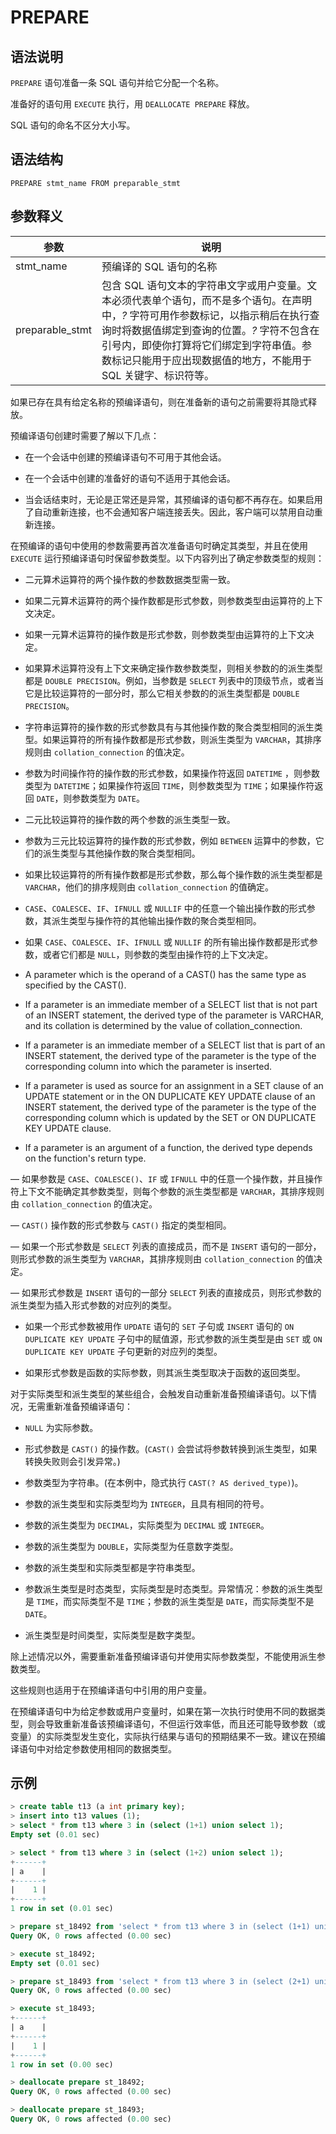 # **PREPARE**

## **语法说明**

`PREPARE` 语句准备一条 SQL 语句并给它分配一个名称。

准备好的语句用 `EXECUTE` 执行，用 `DEALLOCATE PREPARE` 释放。

SQL 语句的命名不区分大小写。

## **语法结构**

```
PREPARE stmt_name FROM preparable_stmt
```

## **参数释义**

|  参数   | 说明 |
|  ----  | ----  |
|stmt_name | 预编译的 SQL 语句的名称|
|preparable_stmt|包含 SQL 语句文本的字符串文字或用户变量。文本必须代表单个语句，而不是多个语句。在声明中，*?* 字符可用作参数标记，以指示稍后在执行查询时将数据值绑定到查询的位置。*?* 字符不包含在引号内，即使你打算将它们绑定到字符串值。参数标记只能用于应出现数据值的地方，不能用于 SQL 关键字、标识符等。|

如果已存在具有给定名称的预编译语句，则在准备新的语句之前需要将其隐式释放。

预编译语句创建时需要了解以下几点：

- 在一个会话中创建的预编译语句不可用于其他会话。

- 在一个会话中创建的准备好的语句不适用于其他会话。

- 当会话结束时，无论是正常还是异常，其预编译的语句都不再存在。如果启用了自动重新连接，也不会通知客户端连接丢失。因此，客户端可以禁用自动重新连接。

在预编译的语句中使用的参数需要再首次准备语句时确定其类型，并且在使用 `EXECUTE` 运行预编译语句时保留参数类型。以下内容列出了确定参数类型的规则：

- 二元算术运算符的两个操作数的参数数据类型需一致。

- 如果二元算术运算符的两个操作数都是形式参数，则参数类型由运算符的上下文决定。

- 如果一元算术运算符的操作数是形式参数，则参数类型由运算符的上下文决定。

- 如果算术运算符没有上下文来确定操作数参数类型，则相关参数的的派生类型都是 `DOUBLE PRECISION`。例如，当参数是 `SELECT` 列表中的顶级节点，或者当它是比较运算符的一部分时，那么它相关参数的的派生类型都是 `DOUBLE PRECISION`。

- 字符串运算符的操作数的形式参数具有与其他操作数的聚合类型相同的派生类型。如果运算符的所有操作数都是形式参数，则派生类型为 `VARCHAR`，其排序规则由 `collation_connection` 的值决定。

- 参数为时间操作符的操作数的形式参数，如果操作符返回 `DATETIME` ，则参数类型为 `DATETIME`；如果操作符返回 `TIME`，则参数类型为 `TIME`；如果操作符返回 `DATE`，则参数类型为 `DATE`。

- 二元比较运算符的操作数的两个参数的派生类型一致。

- 参数为三元比较运算符的操作数的形式参数，例如 `BETWEEN` 运算中的参数，它们的派生类型与其他操作数的聚合类型相同。

- 如果比较运算符的所有操作数都是形式参数，那么每个操作数的派生类型都是 `VARCHAR`，他们的排序规则由 `collation_connection` 的值确定。

- `CASE`、`COALESCE`、`IF`、`IFNULL` 或 `NULLIF` 中的任意一个输出操作数的形式参数，其派生类型与操作符的其他输出操作数的聚合类型相同。

- 如果 `CASE`、`COALESCE`、`IF`、`IFNULL` 或 `NULLIF` 的所有输出操作数都是形式参数，或者它们都是 `NULL`，则参数的类型由操作符的上下文决定。

- A parameter which is the operand of a CAST() has the same type as specified by the CAST().

- If a parameter is an immediate member of a SELECT list that is not part of an INSERT statement, the derived type of the parameter is VARCHAR, and its collation is determined by the value of collation_connection.

- If a parameter is an immediate member of a SELECT list that is part of an INSERT statement, the derived type of the parameter is the type of the corresponding column into which the parameter is inserted.

- If a parameter is used as source for an assignment in a SET clause of an UPDATE statement or in the ON DUPLICATE KEY UPDATE clause of an INSERT statement, the derived type of the parameter is the type of the corresponding column which is updated by the SET or ON DUPLICATE KEY UPDATE clause.

- If a parameter is an argument of a function, the derived type depends on the function's return type.

— 如果参数是 `CASE`、`COALESCE()`、`IF` 或 `IFNULL` 中的任意一个操作数，并且操作符上下文不能确定其参数类型，则每个参数的派生类型都是 `VARCHAR`，其排序规则由 `collation_connection` 的值决定。

— `CAST()` 操作数的形式参数与 `CAST()` 指定的类型相同。

— 如果一个形式参数是 `SELECT` 列表的直接成员，而不是 `INSERT` 语句的一部分，则形式参数的派生类型为 `VARCHAR`，其排序规则由 `collation_connection` 的值决定。

— 如果形式参数是 `INSERT` 语句的一部分 `SELECT` 列表的直接成员，则形式参数的派生类型为插入形式参数的对应列的类型。

- 如果一个形式参数被用作 `UPDATE` 语句的 `SET` 子句或 `INSERT` 语句的 `ON DUPLICATE KEY UPDATE` 子句中的赋值源，形式参数的派生类型是由 `SET` 或 `ON DUPLICATE KEY UPDATE` 子句更新的对应列的类型。

- 如果形式参数是函数的实际参数，则其派生类型取决于函数的返回类型。

对于实际类型和派生类型的某些组合，会触发自动重新准备预编译语句。以下情况，无需重新准备预编译语句：

- `NULL` 为实际参数。

- 形式参数是 `CAST()` 的操作数。(`CAST()` 会尝试将参数转换到派生类型，如果转换失败则会引发异常。)

- 参数类型为字符串。(在本例中，隐式执行 `CAST(? AS derived_type)`)。

- 参数的派生类型和实际类型均为 `INTEGER`，且具有相同的符号。

- 参数的派生类型为 `DECIMAL`，实际类型为 `DECIMAL` 或 `INTEGER`。

- 参数的派生类型为 `DOUBLE`，实际类型为任意数字类型。

- 参数的派生类型和实际类型都是字符串类型。

- 参数派生类型是时态类型，实际类型是时态类型。异常情况：参数的派生类型是 `TIME`，而实际类型不是 `TIME`；参数的派生类型是 `DATE`，而实际类型不是 `DATE`。

- 派生类型是时间类型，实际类型是数字类型。

除上述情况以外，需要重新准备预编译语句并使用实际参数类型，不能使用派生参数类型。

这些规则也适用于在预编译语句中引用的用户变量。

在预编译语句中为给定参数或用户变量时，如果在第一次执行时使用不同的数据类型，则会导致重新准备该预编译语句，不但运行效率低，而且还可能导致参数（或变量）的实际类型发生变化，实际执行结果与语句的预期结果不一致。建议在预编译语句中对给定参数使用相同的数据类型。

## **示例**

```sql
> create table t13 (a int primary key);
> insert into t13 values (1);
> select * from t13 where 3 in (select (1+1) union select 1);
Empty set (0.01 sec)

> select * from t13 where 3 in (select (1+2) union select 1);
+------+
| a    |
+------+
|    1 |
+------+
1 row in set (0.01 sec)

> prepare st_18492 from 'select * from t13 where 3 in (select (1+1) union select 1)';
Query OK, 0 rows affected (0.00 sec)

> execute st_18492;
Empty set (0.01 sec)

> prepare st_18493 from 'select * from t13 where 3 in (select (2+1) union select 1)';
Query OK, 0 rows affected (0.00 sec)

> execute st_18493;
+------+
| a    |
+------+
|    1 |
+------+
1 row in set (0.00 sec)

> deallocate prepare st_18492;
Query OK, 0 rows affected (0.00 sec)

> deallocate prepare st_18493;
Query OK, 0 rows affected (0.00 sec)
```
